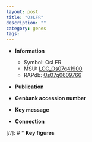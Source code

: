 ```yaml
---
layout: post
title: "OsLFR"
description: ""
category: genes
tags: 
---
```


* **Information**  
    + Symbol: OsLFR  
    + MSU: [LOC_Os07g41900](http://rice.uga.edu/cgi-bin/ORF_infopage.cgi?orf=LOC_Os07g41900)  
    + RAPdb: [Os07g0609766](http://rapdb.dna.affrc.go.jp/viewer/gbrowse_details/irgsp1?name=Os07g0609766)  

* **Publication**  

* **Genbank accession number**  

* **Key message**  

* **Connection**  

[//]: # * **Key figures**  



